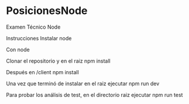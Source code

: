 # PosicionesNode
Examen Técnico Node

Instrucciones
Instalar node

Con node

Clonar el repositorio y en el raiz npm install

Después en /client npm install

Una vez que terminó de instalar en el raiz ejecutar npm run dev

Para probar los análisis de test, en el directorio raiz ejecutar npm run test
